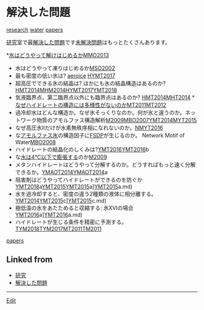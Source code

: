 # 解決した問題

[research](research.md) [water](water.md) [papers](papers.md) 

[研究](研究.md)室で最[解決した問題](解決した問題.md)です[未解決問題](未解決問題.md)はもっとたくさんあります。




*[氷はどうやって解けはじめるか](氷はどうやって解けはじめるか.md)[MMO2013](MMO2013.md)
* 水はどうやって凍りはじめるか[MSO2002](MSO2002.md)
* 最も密度の低い氷は? [aeroice](aeroice.md) [HYMT2017](HYMT2017.md)
* 超高圧でできる氷の結晶は? ほかにも氷の結晶構造はあるのか?[HMT2014](HMT2014.md)[MHM2014](MHM2014.md)[HYMT2017](HYMT2017.md)[YMT2018](YMT2018.md)
* 気液臨界点、第二臨界点以外にも臨界点はあるのか? 	[HMT2014](HMT2014.md)[MHT2014](MHT2014.md)
*[なぜハイドレートの構造には多様性がないのか](なぜハイドレートの構造には多様性がないのか.md)[MT2011](MT2011.md)[MT2012](MT2012.md)
* 過冷却水はどんな構造か。なぜ氷そっくりなのか。何が氷と違うのか。ネットワーク物質のアモルファス構造解析[M2009](M2009.md)[MBO2007](MBO2007.md)[YMT2014](YMT2014.md)[MYT2015](MYT2015.md)
* なぜ高圧氷IIだけが水素無秩序相になれないのか。[NMYT2016](NMYT2016.md)
* な[アモルファス氷](アモルファス氷.md)の構造因子に[FSDP](FSDP.md)が生じるのか。	Network Motif of Water[MBO2008](MBO2008.md)
* ハイドレートの結晶化のしくみは?[YMT2016](YMT2016.md)[YMT2016](YMT2016.md)b
* な[水は4℃以下で膨張する](水は4℃以下で膨張する.md)のか[M2009](M2009.md)
* メタンハイドレートはどうやって分解するのか。どうすればもっと速く分解できるか。[YMAOT2014](YMAOT2014.md)[YMAOT2014](YMAOT2014.md)a
* 阻害剤はどうやってハイドレートができるのを防ぐか[YMT2018](YMT2018.md)a[YMT2015](YMT2015.md)[YMT2015](YMT2015.md)a][YMT2015](YMT2015.md)a.md)
* 水を過冷却すると、密度の違う2種類の液体に相分離する。[YMT2014](YMT2014.md)[YMT2015](YMT2015.md)c][YMT2015](YMT2015.md)c.md)
* 極低温の氷をあたためると収縮する: 氷XVIの場合[YMT2016](YMT2016.md)a][YMT2016](YMT2016.md)a.md)
* ハイドレートが生じる条件を精密に予測する。[TYM2018](TYM2018.md)[TYM2017](TYM2017.md)[MT2011](MT2011.md)[TM2011](TM2011.md)



[papers](papers.md) 


## Linked from

* [研究](研究.md)
* [解決した問題](解決した問題.md)


----
[Edit](https://github.com/vitroid/vitroid.github.io/edit/master/MD/解決した問題.md)

